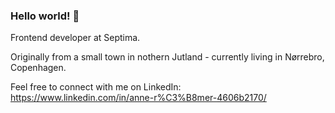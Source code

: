 ### Hello world! 👋

Frontend developer at Septima.

Originally from a small town in nothern Jutland - currently living in Nørrebro, Copenhagen. 
 
Feel free to connect with me on LinkedIn:
https://www.linkedin.com/in/anne-r%C3%B8mer-4606b2170/


<!--
**anneroemer/anneroemer** is a ✨ _special_ ✨ repository because its `README.md` (this file) appears on your GitHub profile.

Here are some ideas to get you started:

- 🔭 I’m currently working on ...
- 🌱 I’m currently learning ...
- 👯 I’m looking to collaborate on ...
- 🤔 I’m looking for help with ...
- 💬 Ask me about ...
- 📫 How to reach me: ...
- 😄 Pronouns: ...
- ⚡ Fun fact: ...
-->
